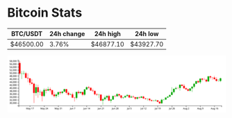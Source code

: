 # Bitcoin Stats

BTC/USDT|24h change|24h high|24h low|
|---|---|---|---|
|$46500.00|3.76%|$46877.10|$43927.70|

<img src="./chart.svg">
